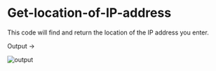# Get-location-of-IP-address

This code will find and return the location of the IP address you enter.

Output ->

![output](https://user-images.githubusercontent.com/66785205/98772562-014e1000-240d-11eb-883f-939ab9c6d7e8.jpg)
